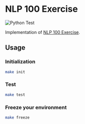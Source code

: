 # NLP 100 Exercise

![Python Test](https://github.com/diohabara/nlp100/workflows/Python%20Test/badge.svg)

Implementation of [NLP 100 Exercise](https://nlp100.github.io/).

## Usage

### Initialization

```sh
make init
```

### Test

```sh
make test
```

### Freeze your environment

```sh
make freeze
```
